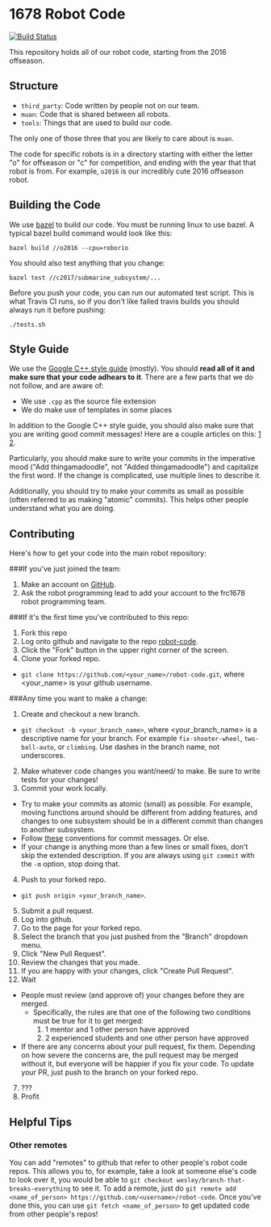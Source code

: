 # 1678 Robot Code
[![Build Status](https://travis-ci.com/frc1678/robot-code.svg?token=zuwbfFQzhVsdFka5YhYy&branch=master)](https://travis-ci.com/frc1678/robot-code)

This repository holds all of our robot code, starting from the 2016 offseason.

## Structure

* `third_party`: Code written by people not on our team.
* `muan`: Code that is shared between all robots.
* `tools`: Things that are used to build our code.

The only one of those three that you are likely to care about is `muan`.

The code for specific robots is in a directory starting with either the letter "o" for offseason or "c" for competition, and ending with the year that that robot is from. For example, `o2016` is our incredibly cute 2016 offseason robot.

## Building the Code

We use [bazel](https://bazel.io) to build our code. You must be running linux to use bazel. A typical bazel build command would look like this:

```
bazel build //o2016 --cpu=roborio
```

You should also test anything that you change:

```
bazel test //c2017/submarine_subsystem/...
```

Before you push your code, you can run our automated test script. This is what Travis CI runs, so if you don't like failed travis builds you should always run it before pushing:

```
./tests.sh
```

## Style Guide

We use the [Google C++ style guide](https://google.github.io/styleguide/cppguide.html) (mostly). You should **read all of it and make sure that your code adhears to it**. There are a few parts that we do not follow, and are aware of:

* We use `.cpp` as the source file extension
* We do make use of templates in some places

In addition to the Google C++ style guide, you should also make sure that you are writing good commit messages! Here are a couple articles on this: [1](http://tbaggery.com/2008/04/19/a-note-about-git-commit-messages.html) [2](http://chris.beams.io/posts/git-commit/).

Particularly, you should make sure to write your commits in the imperative mood ("Add thingamadoodle", not "Added thingamadoodle") and capitalize the first word. If the change is complicated, use multiple lines to describe it.

Additionally, you should try to make your commits as small as possible (often referred to as making "atomic" commits). This helps other people understand what you are doing.

## Contributing

Here's how to get your code into the main robot repository:

###If you've just joined the team:
1. Make an account on [GitHub](https://github.com/).
2. Ask the robot programming lead to add your account to the frc1678 robot programming team.

###If it's the first time you've contributed to this repo:
1. Fork this repo
  1. Log onto github and navigate to the repo [robot-code](https://github.com/frc1678/robot-code).
  2. Click the "Fork" button in the upper right corner of the screen.
2. Clone your forked repo.
  * `git clone https://github.com/<your_name>/robot-code.git`, where <your_name> is your github username.

###Any time you want to make a change:
1. Create and checkout a new branch.
  * `git checkout -b <your_branch_name>`, where <your_branch_name> is a descriptive name for your branch. For example `fix-shooter-wheel`, `two-ball-auto`, or `climbing`. Use dashes in the branch name, not underscores.
2. Make whatever code changes you want/need/ to make. Be sure to write tests for your changes!
3. Commit your work locally.
  * Try to make your commits as atomic (small) as possible. For example, moving functions around should be different from adding features, and changes to one subsystem should be in a different commit than changes to another subsystem.
  * Follow [these](http://tbaggery.com/2008/04/19/a-note-about-git-commit-messages.html) conventions for commit messages. Or else.
  * If your change is anything more than a few lines or small fixes, don't skip the extended description. If you are always using `git commit` with the `-m` option, stop doing that.
4. Push to your forked repo.
  * `git push origin <your_branch_name>`.
5. Submit a pull request.
  1. Log into github.
  2. Go to the page for your forked repo.
  3. Select the branch that you just pushed from the "Branch" dropdown menu.
  4. Click "New Pull Request".
  5. Review the changes that you made.
  6. If you are happy with your changes, click "Create Pull Request".
6. Wait
  * People must review (and approve of) your changes before they are merged.
    * Specifically, the rules are that one of the following two conditions must be true for it to get merged:
      1. 1 mentor and 1 other person have approved
      2. 2 experienced students and one other person have approved
  * If there are any concerns about your pull request, fix them. Depending on how severe the concerns are, the pull request may be merged without it, but everyone will be happier if you fix your code. To update your PR, just push to the branch on your forked repo.
7. ???
8. Profit

## Helpful Tips

### Other remotes

You can add "remotes" to github that refer to other people's robot code repos. This allows you to, for example, take a look at someone else's code to look over it, you would be able to `git checkout wesley/branch-that-breaks-everything` to see it. To add a remote, just do `git remote add <name_of_person> https://github.com/<username>/robot-code`. Once you've done this, you can use `git fetch <name_of_person>` to get updated code from other people's repos!
